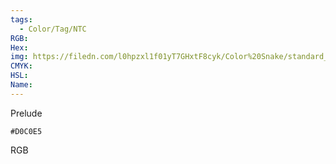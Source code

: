 ```yaml
---
tags:
  - Color/Tag/NTC
RGB:
Hex:
img: https://filedn.com/l0hpzxl1f01yT7GHxtF8cyk/Color%20Snake/standard_csv_to_svg//D0C0E5.svg
CMYK:
HSL:
Name:
---
```

Prelude
```palette
#D0C0E5
```
RGB
